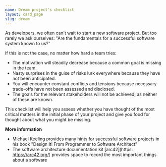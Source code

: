 ```yaml
---
name: Dream project's checklist
layout: card_page
slug: dream
---
```

As developers, we often can't wait to start a new software project.
But too rarely we ask ourselves: "Are the fundamentals for a successful software system known to us?"

If this is not the case, no matter how hard a team tries:

- The motivation will steadily decrease because a common goal is missing in the team.
- Nasty surprises in the guise of risks lurk everywhere because they have not been anticipated.
- You will encounter constant conflicts and tensions because necessary trade-offs have not been assessed and disclosed.
- The goals for the relevant stakeholders will not be achieved, as neither of these are known.

This checklist will help you assess whether you have thought of the most critical matters in the initial phase of your project and give you food for thought about what you might be missing.


**More information**

* Michael Keeling provides many hints for successful software projects in his book "Design It! From Programmer to Software Architect"
* The software architecture documentation kit [arc42](https: https://arc42.org/) provides space to record the most important things about a software
